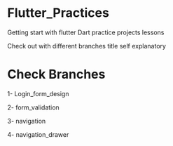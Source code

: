 # Flutter_Practices
Getting start with flutter Dart practice projects lessons

Check out with different branches title self explanatory 

# Check Branches

1- Login_form_design

2- form_validation

3- navigation

4- navigation_drawer


